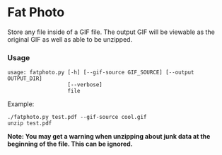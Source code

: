 # Fat Photo

Store any file inside of a GIF file. The output GIF will be viewable as the original GIF as well
as able to be unzipped.


### Usage 
```
usage: fatphoto.py [-h] [--gif-source GIF_SOURCE] [--output OUTPUT_DIR]
                   [--verbose]
                   file
```

Example:
```
./fatphoto.py test.pdf --gif-source cool.gif
unzip test.pdf
```

__Note: You may get a warning when unzipping about junk data at the beginning of the file. This
can be ignored.__
